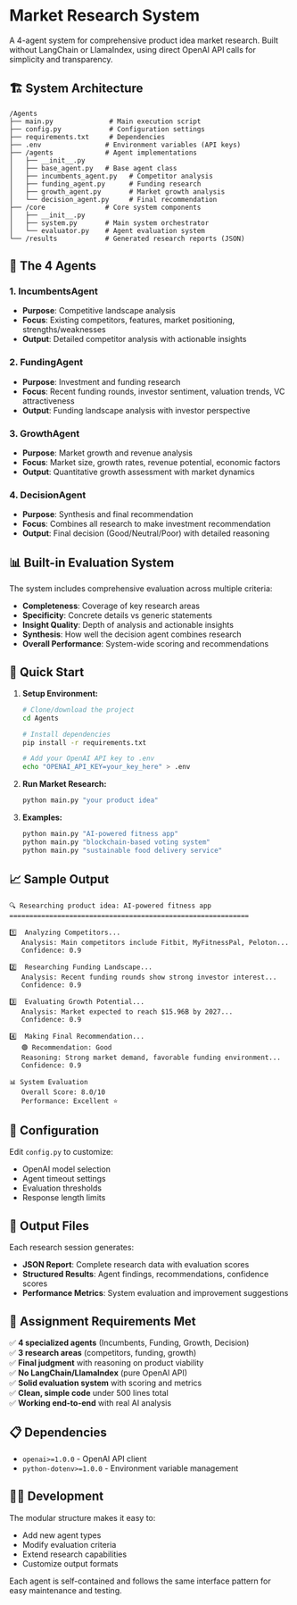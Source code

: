 # Market Research System

A 4-agent system for comprehensive product idea market research. Built without LangChain or LlamaIndex, using direct OpenAI API calls for simplicity and transparency.

## 🏗️ System Architecture

```
/Agents
├── main.py              # Main execution script
├── config.py            # Configuration settings
├── requirements.txt     # Dependencies
├── .env                # Environment variables (API keys)
├── /agents             # Agent implementations
│   ├── __init__.py
│   ├── base_agent.py   # Base agent class
│   ├── incumbents_agent.py   # Competitor analysis
│   ├── funding_agent.py      # Funding research
│   ├── growth_agent.py       # Market growth analysis
│   └── decision_agent.py     # Final recommendation
├── /core               # Core system components  
│   ├── __init__.py
│   ├── system.py       # Main system orchestrator
│   └── evaluator.py    # Agent evaluation system
└── /results            # Generated research reports (JSON)
```

## 🤖 The 4 Agents

### 1. **IncumbentsAgent**
- **Purpose**: Competitive landscape analysis
- **Focus**: Existing competitors, features, market positioning, strengths/weaknesses
- **Output**: Detailed competitor analysis with actionable insights

### 2. **FundingAgent** 
- **Purpose**: Investment and funding research
- **Focus**: Recent funding rounds, investor sentiment, valuation trends, VC attractiveness
- **Output**: Funding landscape analysis with investor perspective

### 3. **GrowthAgent**
- **Purpose**: Market growth and revenue analysis  
- **Focus**: Market size, growth rates, revenue potential, economic factors
- **Output**: Quantitative growth assessment with market dynamics

### 4. **DecisionAgent**
- **Purpose**: Synthesis and final recommendation
- **Focus**: Combines all research to make investment recommendation
- **Output**: Final decision (Good/Neutral/Poor) with detailed reasoning

## 📊 Built-in Evaluation System

The system includes comprehensive evaluation across multiple criteria:

- **Completeness**: Coverage of key research areas
- **Specificity**: Concrete details vs generic statements  
- **Insight Quality**: Depth of analysis and actionable insights
- **Synthesis**: How well the decision agent combines research
- **Overall Performance**: System-wide scoring and recommendations

## 🚀 Quick Start

1. **Setup Environment:**
   ```bash
   # Clone/download the project
   cd Agents
   
   # Install dependencies
   pip install -r requirements.txt
   
   # Add your OpenAI API key to .env
   echo "OPENAI_API_KEY=your_key_here" > .env
   ```

2. **Run Market Research:**
   ```bash
   python main.py "your product idea"
   ```

3. **Examples:**
   ```bash
   python main.py "AI-powered fitness app"
   python main.py "blockchain-based voting system"  
   python main.py "sustainable food delivery service"
   ```

## 📈 Sample Output

```
🔍 Researching product idea: AI-powered fitness app
============================================================

1️⃣  Analyzing Competitors...
   Analysis: Main competitors include Fitbit, MyFitnessPal, Peloton...
   Confidence: 0.9

2️⃣  Researching Funding Landscape...
   Analysis: Recent funding rounds show strong investor interest...
   Confidence: 0.9

3️⃣  Evaluating Growth Potential...  
   Analysis: Market expected to reach $15.96B by 2027...
   Confidence: 0.9

4️⃣  Making Final Recommendation...
   🟢 Recommendation: Good
   Reasoning: Strong market demand, favorable funding environment...
   Confidence: 0.9

📊 System Evaluation
   Overall Score: 8.0/10
   Performance: Excellent ⭐
```

## 🔧 Configuration

Edit `config.py` to customize:
- OpenAI model selection
- Agent timeout settings  
- Evaluation thresholds
- Response length limits

## 📁 Output Files

Each research session generates:
- **JSON Report**: Complete research data with evaluation scores
- **Structured Results**: Agent findings, recommendations, confidence scores
- **Performance Metrics**: System evaluation and improvement suggestions

## 🎯 Assignment Requirements Met

✅ **4 specialized agents** (Incumbents, Funding, Growth, Decision)  
✅ **3 research areas** (competitors, funding, growth)  
✅ **Final judgment** with reasoning on product viability  
✅ **No LangChain/LlamaIndex** (pure OpenAI API)  
✅ **Solid evaluation system** with scoring and metrics  
✅ **Clean, simple code** under 500 lines total  
✅ **Working end-to-end** with real AI analysis

## 📋 Dependencies

- `openai>=1.0.0` - OpenAI API client
- `python-dotenv>=1.0.0` - Environment variable management

## 🏃‍♂️ Development

The modular structure makes it easy to:
- Add new agent types
- Modify evaluation criteria  
- Extend research capabilities
- Customize output formats

Each agent is self-contained and follows the same interface pattern for easy maintenance and testing.
